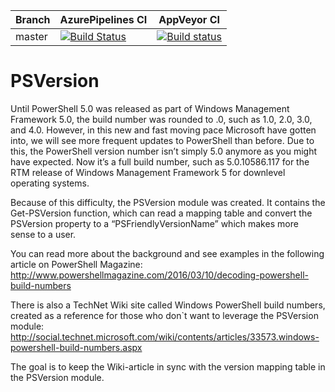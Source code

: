 

| Branch | AzurePipelines CI | AppVeyor CI |
| --- | --- | --- |
| master | [![Build Status](https://dev.azure.com/janegilring/PSVersion/_apis/build/status/janegilring.PSVersion)](https://dev.azure.com/janegilring/PSVersion/_build/latest?definitionId=2) | [![Build status](https://ci.appveyor.com/api/projects/status/swph5y5fp6ruvy2b?svg=true)](https://ci.appveyor.com/project/janegilring/psversion)

# PSVersion

Until PowerShell 5.0 was released as part of Windows Management Framework 5.0, the build number was rounded to .0, such as 1.0, 2.0, 3.0, and 4.0. However, in this new and fast moving pace Microsoft have gotten into, we will see more frequent updates to PowerShell than before. Due to this, the PowerShell version number isn’t simply 5.0 anymore as you might have expected. Now it’s a full build number, such as 5.0.10586.117 for the RTM release of Windows Management Framework 5 for downlevel operating systems.

Because of this difficulty, the PSVersion module was created. It contains the Get-PSVersion function, which can read a mapping table and convert the PSVersion property to a “PSFriendlyVersionName” which makes more sense to a user.

You can read more about the background and see examples in the following article on PowerShell Magazine:
http://www.powershellmagazine.com/2016/03/10/decoding-powershell-build-numbers

There is also a TechNet Wiki site called Windows PowerShell build numbers, created as a reference for those who don`t want to leverage the PSVersion module:
http://social.technet.microsoft.com/wiki/contents/articles/33573.windows-powershell-build-numbers.aspx

The goal is to keep the Wiki-article in sync with the version mapping table in the PSVersion module.
